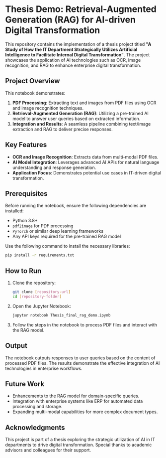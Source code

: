 
# Thesis Demo: Retrieval-Augmented Generation (RAG) for AI-driven Digital Transformation

This repository contains the implementation of a thesis project titled 
**"A Study of How the IT Department Strategically Utilizes Artificial Intelligence to Facilitate Internal Digital Transformation"**. 
The project showcases the application of AI technologies such as OCR, image recognition, and RAG to enhance enterprise digital transformation.

## Project Overview

This notebook demonstrates:
1. **PDF Processing**: Extracting text and images from PDF files using OCR and image recognition techniques.
2. **Retrieval-Augmented Generation (RAG)**: Utilizing a pre-trained AI model to answer user queries based on extracted information.
3. **Integration and Results**: A seamless pipeline combining text/image extraction and RAG to deliver precise responses.

## Key Features

- **OCR and Image Recognition**: Extracts data from multi-modal PDF files.
- **AI Model Integration**: Leverages advanced AI APIs for natural language understanding and response generation.
- **Application Focus**: Demonstrates potential use cases in IT-driven digital transformation.

## Prerequisites

Before running the notebook, ensure the following dependencies are installed:

- Python 3.8+
- `pdf2image` for PDF processing
- `PyTorch` or similar deep learning frameworks
- Any API keys required for the pre-trained RAG model

Use the following command to install the necessary libraries:

```bash
pip install -r requirements.txt
```

## How to Run

1. Clone the repository:
   ```bash
   git clone [repository-url]
   cd [repository-folder]
   ```

2. Open the Jupyter Notebook:
   ```bash
   jupyter notebook Thesis_final_rag_demo.ipynb
   ```

3. Follow the steps in the notebook to process PDF files and interact with the RAG model.

## Output

The notebook outputs responses to user queries based on the content of processed PDF files. The results demonstrate the effective integration of AI technologies in enterprise workflows.

## Future Work

- Enhancements to the RAG model for domain-specific queries.
- Integration with enterprise systems like ERP for automated data processing and storage.
- Expanding multi-modal capabilities for more complex document types.

## Acknowledgments

This project is part of a thesis exploring the strategic utilization of AI in IT departments to drive digital transformation. Special thanks to academic advisors and colleagues for their support.

